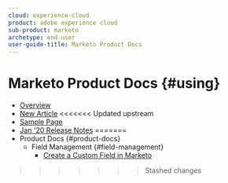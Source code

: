 ```yaml
---
cloud: experience-cloud
product: adobe experience cloud
sub-product: marketo
archetype: end-user
user-guide-title: Marketo Product Docs
---
```


# Marketo Product Docs {#using}

+ [Overview](index.md)
+ [New Article](new-article.md)
<<<<<<< Updated upstream
+ [Sample Page](sample.md)
+ [Jan '20 Release Notes](jan-20-release-notes.md)
=======
+ Product Docs {#product-docs}
  + Field Management {#field-management}
    + [Create a Custom Field in Marketo](create-a-custom-field-in-marketo.md)
>>>>>>> Stashed changes
